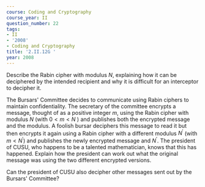 ```yaml
---
course: Coding and Cryptography
course_year: II
question_number: 22
tags:
- II
- '2008'
- Coding and Cryptography
title: '2.II.12G '
year: 2008
---
```



Describe the Rabin cipher with modulus $N$, explaining how it can be deciphered by the intended recipient and why it is difficult for an interceptor to decipher it.

The Bursars' Committee decides to communicate using Rabin ciphers to maintain confidentiality. The secretary of the committee encrypts a message, thought of as a positive integer $m$, using the Rabin cipher with modulus $N$ (with $0<m<N$ ) and publishes both the encrypted message and the modulus. A foolish bursar deciphers this message to read it but then encrypts it again using a Rabin cipher with a different modulus $N^{\prime}$ (with $\left.m<N^{\prime}\right)$ and publishes the newly encrypted message and $N^{\prime}$. The president of CUSU, who happens to be a talented mathematician, knows that this has happened. Explain how the president can work out what the original message was using the two different encrypted versions.

Can the president of CUSU also decipher other messages sent out by the Bursars' Committee?